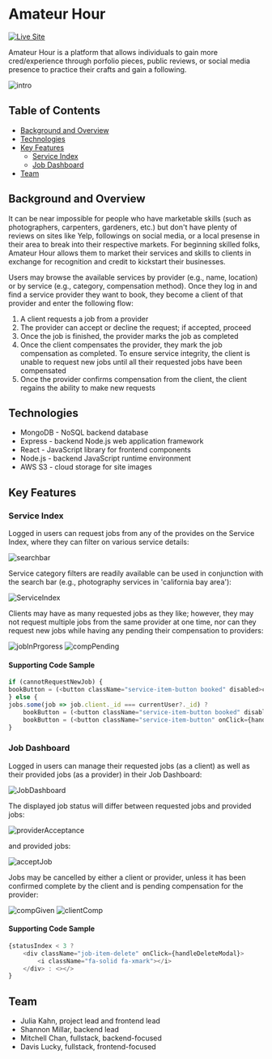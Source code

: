 # Amateur Hour

[![Live Site](https://img.shields.io/badge/site-online-green.svg)](https://amateur-hour.onrender.com/)


Amateur Hour is a platform that allows individuals to gain more cred/experience through porfolio pieces, public reviews, or social media presence to practice their crafts and gain a following.

![intro](readmeImages/intro.png)

## Table of Contents

- [Background and Overview](#background-and-overview)
- [Technologies](#technologies)
- [Key Features](#key-features)
  - [Service Index](#service-index)
  - [Job Dashboard](#job-dashboard)
- [Team](#team)

## Background and Overview

It can be near impossible for people who have marketable skills (such as photographers, carpenters, gardeners, etc.) but don't have plenty of reviews on sites like Yelp, followings on social media, or a local presense in their area to break into their respective markets. For beginning skilled folks, Amateur Hour allows them to market their services and skills to clients in exchange for recognition and credit to kickstart their businesses.

Users may browse the available services by provider (e.g., name, location) or by service (e.g., category, compensation method). Once they log in and find a service provider they want to book, they become a client of that provider and enter the following flow:

1. A client requests a job from a provider
2. The provider can accept or decline the request; if accepted, proceed
3. Once the job is finished, the provider marks the job as completed
4. Once the client compensates the provider, they mark the job compensation as completed. To ensure service integrity, the client is unable to request new jobs until all their requested jobs have been compensated
5. Once the provider confirms compensation from the client, the client regains the ability to make new requests

## Technologies

- MongoDB - NoSQL backend database
- Express - backend Node.js web application framework
- React - JavaScript library for frontend components
- Node.js - backend JavaScript runtime environment
- AWS S3 - cloud storage for site images

## Key Features 

### Service Index

Logged in users can request jobs from any of the provides on the Service Index, where they can filter on various service details:

![searchbar](readmeImages/searchbar.png)

Service category filters are readily available can be used in conjunction with the search bar (e.g., photography services in 'california bay area'):

![ServiceIndex](readmeImages/ServiceIndex.png)

Clients may have as many requested jobs as they like; however, they may not request multiple jobs from the same provider at one time, nor can they request new jobs while having any pending their compensation to providers:

![jobInPrgoress](readmeImages/jobInProgress.png) ![compPending](readmeImages/compPending.png)

#### Supporting Code Sample
```javascript
if (cannotRequestNewJob) {
bookButton = (<button className="service-item-button booked" disabled>compensation pending</button>);
} else {
jobs.some(job => job.client._id === currentUser?._id) ?
    bookButton = (<button className="service-item-button booked" disabled>job in progress</button>) :
    bookButton = (<button className="service-item-button" onClick={handleClick}>Book</button>);
}
```

### Job Dashboard

Logged in users can manage their requested jobs (as a client) as well as their provided jobs (as a provider) in their Job Dashboard:

![JobDashboard](readmeImages/JobDashboard.png)

The displayed job status will differ between requested jobs and provided jobs:

![providerAcceptance](readmeImages/providerAcceptance.png)

and provided jobs:

![acceptJob](readmeImages/acceptJob.png)

Jobs may be cancelled by either a client or provider, unless it has been confirmed complete by the client and is pending compensation for the provider: 

![compGiven](readmeImages/compGiven.png)
![clientComp](readmeImages/clientComp.png)

#### Supporting Code Sample
```javascript
{statusIndex < 3 ?
    <div className="job-item-delete" onClick={handleDeleteModal}>
        <i className="fa-solid fa-xmark"></i>
    </div> : <></>
}
```
## Team

- Julia Kahn, project lead and frontend lead
- Shannon Millar, backend lead
- Mitchell Chan, fullstack, backend-focused
- Davis Lucky, fullstack, frontend-focused
